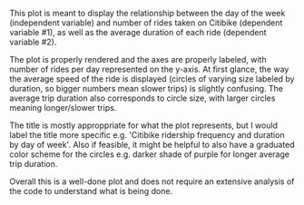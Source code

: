 This plot is meant to display the relationship between the day of the week (independent variable) and number of rides taken on Citibike (dependent variable #1), as well as the average duration of each ride (dependent variable #2).

The plot is properly rendered and the axes are properly labeled, with number of rides per day represented on the y-axis. At first glance, the way the average speed of the ride is displayed (circles of varying size labeled by duration, so bigger numbers mean slower trips) is slightly confusing. The average trip duration also corresponds to circle size, with larger circles meaning longer/slower trips.

The title is mostly approppriate for what the plot represents, but I would label the title more specific e.g. 'Citibike ridership frequency and duration by day of week'. Also if feasible, it might be helpful to also have a graduated color scheme for the circles e.g. darker shade of purple for longer average trip duration.

Overall this is a well-done plot and does not require an extensive analysis of the code to understand what is being done.
